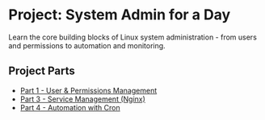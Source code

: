 #  Project: System Admin for a Day

Learn the core building blocks of Linux system administration - from users and permissions to automation and monitoring.

## Project Parts
- [Part 1 - User & Permissions Management](part1_users_permissions.md)
- [Part 3 - Service Management (Nginx)](part3_service_management.md)
- [Part 4 - Automation with Cron](part4_automation_cron.md)